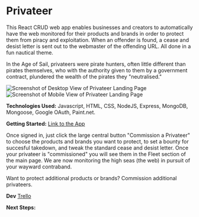 # Privateer
This React CRUD web app enables businesses and creators to automatically have the web monitored for their products and brands in order to protect them from piracy and exploitation. When an offender is found, a cease and desist letter is sent out to the webmaster of the offending URL. All done in a fun nautical theme.

In the Age of Sail, privateers were pirate hunters, often little different than pirates themselves, who with the authority given to them by a government contract, plundered the wealth of the pirates they "neutralised."

![Screenshot of Desktop View of Privateer Landing Page](URL-TBD)
![Screenshot of Mobile View of Privateer Landing Page](URL-TBD)

**Technologies Used:** Javascript, HTML, CSS, NodeJS, Express, MongoDB, Mongoose, Google OAuth, Paint.net.

**Getting Started:** [Link to the App](https://privateer.herokuapp.com/)

Once signed in, just click the large central button "Commission a Privateer" to choose the products and brands you want to protect, to set a bounty for succesful takedown, and tweak the standard cease and desist letter. Once your privateer is "commissioned" you will see them in the Fleet section of the main page. We are now monitoring the high seas (the web) in pursuit of your wayward contraband.

Want to protect additional products or brands? Commission additional privateers.

**Dev**
[Trello](https://trello.com/b/RlEeIJjM/privateer)

**Next Steps:**

